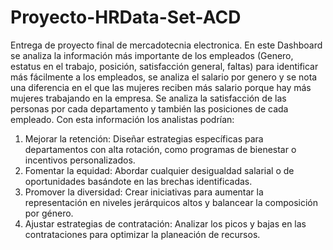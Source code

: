 # Proyecto-HRData-Set-ACD
Entrega de proyecto final de mercadotecnia electronica.
En este Dashboard se analiza la información más importante de los empleados (Genero, estatus en el trabajo, posición, satisfacción general, faltas) para identificar más fácilmente a los empleados, se analiza el salario por genero y se nota una diferencia en el que las mujeres reciben más salario porque hay más mujeres trabajando en la empresa. Se analiza la satisfacción de las personas por cada departamento y también las posiciones de cada empleado. 
Con esta información los analistas podrían:
1.	Mejorar la retención: Diseñar estrategias específicas para departamentos con alta rotación, como programas de bienestar o incentivos personalizados.
2.	Fomentar la equidad: Abordar cualquier desigualdad salarial o de oportunidades basándote en las brechas identificadas.
3.	Promover la diversidad: Crear iniciativas para aumentar la representación en niveles jerárquicos altos y balancear la composición por género.
4.	Ajustar estrategias de contratación: Analizar los picos y bajas en las contrataciones para optimizar la planeación de recursos.
